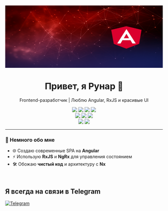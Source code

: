 <!-- Баннер профиля -->
<p align="center">
  <img src="assets/angular.png" width="800" height="200" alt="Мой баннер"/>
</p>

<!-- Приветствие -->
<h1 align="center">Привет, я Рунар 👋</h1>
<p align="center">
  Frontend-разработчик | Люблю Angular, RxJS и красивые UI
</p>

<!-- Бейджи технологий -->
<p align="center">
  <img src="https://img.shields.io/badge/Angular-DD0031?style=for-the-badge&logo=angular&logoColor=white" />
  <img src="https://img.shields.io/badge/NgRx-BA2BD2?style=for-the-badge&logo=redux&logoColor=white" />
  <img src="https://img.shields.io/badge/RxJS-B7178C?style=for-the-badge&logo=reactivex&logoColor=white" />
  <img src="https://img.shields.io/badge/Nx-143055?style=for-the-badge&logo=nx&logoColor=white" /> <br>
  <img src="https://img.shields.io/badge/JavaScript-F7DF1E?style=for-the-badge&logo=javascript&logoColor=323330" />
  <img src="https://img.shields.io/badge/TypeScript-3178C6?style=for-the-badge&logo=typescript&logoColor=white" />
  <img src="https://img.shields.io/badge/-Figma-FF7362?style=for-the-badge&logo=Figma&logoColor=white" /> <br>
  <img src="https://img.shields.io/badge/HTML5-E34F26?style=for-the-badge&logo=html5&logoColor=white" />
  <img src="https://img.shields.io/badge/-CSS3-2196F3?style=for-the-badge&logo=CSS3&logoColor=white" />
  
</p>

---

### 🚀 Немного обо мне

- 🌐 Создаю современные SPA на **Angular**
- ⚡ Использую **RxJS** и **NgRx** для управления состоянием
- 🛠 Обожаю **чистый код** и архитектуру с **Nx**

<br/>

## Я всегда на связи в Telegram

[![Telegram](https://img.shields.io/badge/-Telegram-090909?style=social&logo=Telegram)](https://t.me/runar_n)
